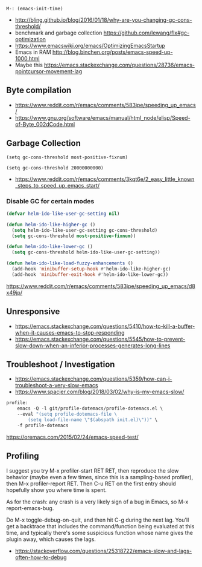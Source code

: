 `M-: (emacs-init-time)`


- http://bling.github.io/blog/2016/01/18/why-are-you-changing-gc-cons-threshold/
- benchmark and garbage collection https://github.com/lewang/flx#gc-optimization
- https://www.emacswiki.org/emacs/OptimizingEmacsStartup
- Emacs in RAM http://blog.binchen.org/posts/emacs-speed-up-1000.html
- Maybe this https://emacs.stackexchange.com/questions/28736/emacs-pointcursor-movement-lag

## Byte compilation

- https://www.reddit.com/r/emacs/comments/583ipe/speeding_up_emacs/
- https://www.gnu.org/software/emacs/manual/html_node/elisp/Speed-of-Byte_002dCode.html

## Garbage Collection

`(setq gc-cons-threshold most-positive-fixnum)`

`(setq gc-cons-threshold 20000000000)`

- https://www.reddit.com/r/emacs/comments/3kqt6e/2_easy_little_known_steps_to_speed_up_emacs_start/

### Disable GC for certain modes

```lisp
(defvar helm-ido-like-user-gc-setting nil)

(defun helm-ido-like-higher-gc ()
  (setq helm-ido-like-user-gc-setting gc-cons-threshold)
  (setq gc-cons-threshold most-positive-fixnum))

(defun helm-ido-like-lower-gc ()
  (setq gc-cons-threshold helm-ido-like-user-gc-setting))

(defun helm-ido-like-load-fuzzy-enhancements ()
  (add-hook 'minibuffer-setup-hook #'helm-ido-like-higher-gc)
  (add-hook 'minibuffer-exit-hook #'helm-ido-like-lower-gc))
```

https://www.reddit.com/r/emacs/comments/583ipe/speeding_up_emacs/d8x49jp/

## Unresponsive

- https://emacs.stackexchange.com/questions/5410/how-to-kill-a-buffer-when-it-causes-emacs-to-stop-responding
- https://emacs.stackexchange.com/questions/5545/how-to-prevent-slow-down-when-an-inferior-processes-generates-long-lines

## Troubleshoot / Investigation

- https://emacs.stackexchange.com/questions/5359/how-can-i-troubleshoot-a-very-slow-emacs
- https://www.spacjer.com/blog/2018/03/02/why-is-my-emacs-slow/

```lisp
profile:
    emacs -Q -l git/profile-dotemacs/profile-dotemacs.el \
    --eval "(setq profile-dotemacs-file \
        (setq load-file-name \"$(abspath init.el)\"))" \
    -f profile-dotemacs
```

https://oremacs.com/2015/02/24/emacs-speed-test/

## Profiling

I suggest you try M-x profiler-start RET RET, then reproduce the slow behavior (maybe even a few times, since this is a sampling-based profiler), then M-x profiler-report RET. Then C-u RET on the first entry should hopefully show you where time is spent.

As for the crash: any crash is a very likely sign of a bug in Emacs, so M-x report-emacs-bug.


Do M-x toggle-debug-on-quit, and then hit C-g during the next lag. You'll get a backtrace that includes the command/function being evaluated at this time, and typically there's some suspicious function whose name gives the plugin away, which causes the lags.

- https://stackoverflow.com/questions/25318722/emacs-slow-and-lags-often-how-to-debug
